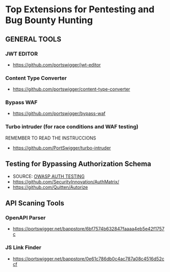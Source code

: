 # Top Extensions for Pentesting and Bug Bounty Hunting 

## GENERAL TOOLS

### JWT EDITOR
- https://github.com/portswigger/jwt-editor

### Content Type Converter
- https://github.com/portswigger/content-type-converter

### Bypass WAF
- https://github.com/portswigger/bypass-waf

### Turbo intruder (for race conditions and WAF testing)
REMEMBER TO READ THE INSTRUCCIONS
- https://github.com/PortSwigger/turbo-intruder

## Testing for Bypassing Authorization Schema
- SOURCE: [OWASP AUTH TESTING](https://owasp.org/www-project-web-security-testing-guide/latest/4-Web_Application_Security_Testing/05-Authorization_Testing/02-Testing_for_Bypassing_Authorization_Schema)
- https://github.com/SecurityInnovation/AuthMatrix/
- https://github.com/Quitten/Autorize

## API Scaning Tools

### OpenAPI Parser
- https://portswigger.net/bappstore/6bf7574b632847faaaa4eb5e42f1757c

### JS Link Finder
- https://portswigger.net/bappstore/0e61c786db0c4ac787a08c4516d52ccf
